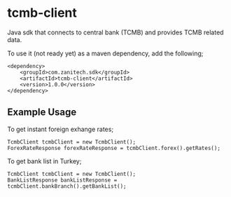 # tcmb-client

Java sdk that connects to central bank (TCMB) and provides TCMB related data. 

To use it (not ready yet) as a maven dependency, add the following;

```
<dependency>
    <groupId>com.zanitech.sdk</groupId>
    <artifactId>tcmb-client</artifactId>
    <version>1.0.0</version>
</dependency>
```
## Example Usage
To get instant foreign exhange rates;
```
TcmbClient tcmbClient = new TcmbClient();
ForexRateResponse forexRateResponse = tcmbClient.forex().getRates();
```

To get bank list in Turkey;
```
TcmbClient tcmbClient = new TcmbClient();
BankListResponse bankListResponse = tcmbClient.bankBranch().getBankList();
```

